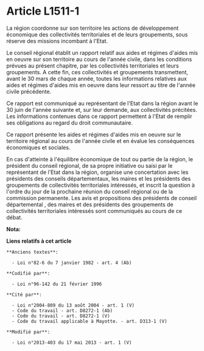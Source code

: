 # Article L1511-1

La région coordonne sur son territoire les actions de développement économique des collectivités territoriales et de leurs
groupements, sous réserve des missions incombant à l'Etat. 

Le conseil régional établit un rapport relatif aux aides et régimes d'aides mis en oeuvre sur son territoire au cours de
l'année civile, dans les conditions prévues au présent chapitre, par les collectivités territoriales et leurs groupements. A
cette fin, ces collectivités et groupements transmettent, avant le 30 mars de chaque année, toutes les informations relatives
aux aides et régimes d'aides mis en oeuvre dans leur ressort au titre de l'année civile précédente. 

Ce rapport est communiqué au représentant de l'Etat dans la région avant le 30 juin de l'année suivante et, sur leur demande,
aux collectivités précitées. Les informations contenues dans ce rapport permettent à l'Etat de remplir ses obligations au
regard du droit communautaire. 

Ce rapport présente les aides et régimes d'aides mis en oeuvre sur le territoire régional au cours de l'année civile et en
évalue les conséquences économiques et sociales. 

En cas d'atteinte à l'équilibre économique de tout ou partie de la région, le président du conseil régional, de sa propre
initiative ou saisi par le représentant de l'Etat dans la région, organise une concertation avec les présidents des conseils
départementaux, les maires et les présidents des groupements de collectivités territoriales intéressés, et inscrit la
question à l'ordre du jour de la prochaine réunion du conseil régional ou de la commission permanente. Les avis et
propositions des présidents de conseil départemental , des maires et des présidents des groupements de collectivités
territoriales intéressés sont communiqués au cours de ce débat.

**Nota:**



**Liens relatifs à cet article**

	**Anciens textes**:

	  - Loi n°82-6 du 7 janvier 1982 - art. 4 (Ab)

	**Codifié par**:

	  - Loi n°96-142 du 21 février 1996

	**Cité par**:

	  - Loi n°2004-809 du 13 août 2004 - art. 1 (V)
	  - Code du travail - art. D8272-1 (Ab)
	  - Code du travail - art. D8272-1 (V)
	  - Code du travail applicable à Mayotte. - art. D313-1 (V)

	**Modifié par**:

	  - Loi n°2013-403 du 17 mai 2013 - art. 1 (V)
